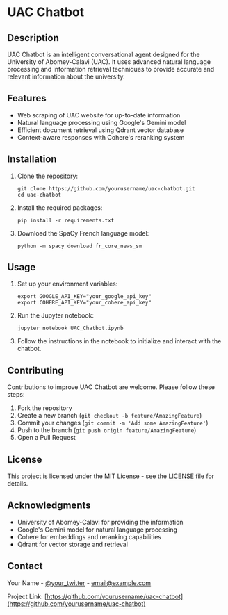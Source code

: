 # UAC Chatbot

## Description
UAC Chatbot is an intelligent conversational agent designed for the University of Abomey-Calavi (UAC). It uses advanced natural language processing and information retrieval techniques to provide accurate and relevant information about the university.

## Features
- Web scraping of UAC website for up-to-date information
- Natural language processing using Google's Gemini model
- Efficient document retrieval using Qdrant vector database
- Context-aware responses with Cohere's reranking system

## Installation

1. Clone the repository:
   ```
   git clone https://github.com/yourusername/uac-chatbot.git
   cd uac-chatbot
   ```

2. Install the required packages:
   ```
   pip install -r requirements.txt
   ```

3. Download the SpaCy French language model:
   ```
   python -m spacy download fr_core_news_sm
   ```

## Usage

1. Set up your environment variables:
   ```
   export GOOGLE_API_KEY="your_google_api_key"
   export COHERE_API_KEY="your_cohere_api_key"
   ```

2. Run the Jupyter notebook:
   ```
   jupyter notebook UAC_Chatbot.ipynb
   ```

3. Follow the instructions in the notebook to initialize and interact with the chatbot.

## Contributing
Contributions to improve UAC Chatbot are welcome. Please follow these steps:

1. Fork the repository
2. Create a new branch (`git checkout -b feature/AmazingFeature`)
3. Commit your changes (`git commit -m 'Add some AmazingFeature'`)
4. Push to the branch (`git push origin feature/AmazingFeature`)
5. Open a Pull Request

## License
This project is licensed under the MIT License - see the [LICENSE](LICENSE) file for details.

## Acknowledgments
- University of Abomey-Calavi for providing the information
- Google's Gemini model for natural language processing
- Cohere for embeddings and reranking capabilities
- Qdrant for vector storage and retrieval

## Contact
Your Name - [@your_twitter](https://twitter.com/your_twitter) - email@example.com

Project Link: [https://github.com/yourusername/uac-chatbot](https://github.com/yourusername/uac-chatbot)